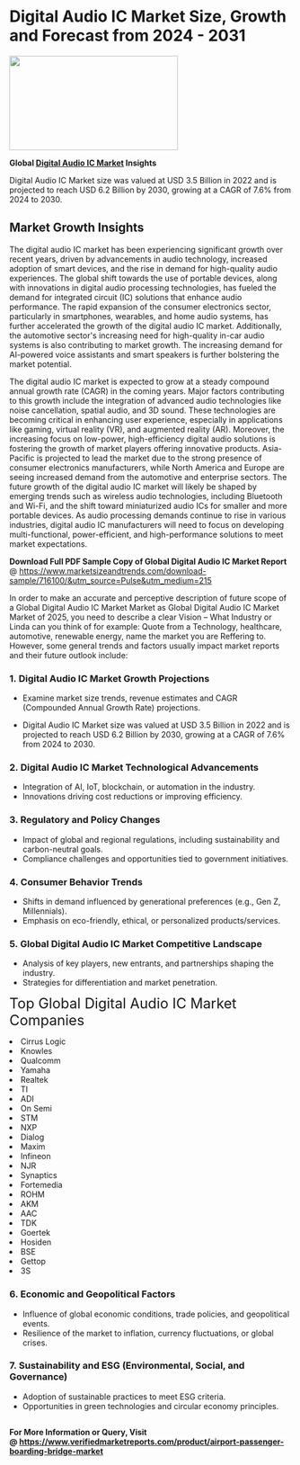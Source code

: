 <H1>Digital Audio IC Market Size, Growth and Forecast from 2024 - 2031</H1><img class="aligncenter size-medium wp-image-584254" src="https://thirdeyenews.in/wp-content/uploads/2024/09/Global-Market-Research-300x168.jpeg" alt="" width="300" height="168" /><p><strong>Global&nbsp;<a href="https://www.marketsizeandtrends.com/download-sample/716100/&amp;utm_source=Pulse&amp;utm_medium=215">Digital Audio IC Market</a> Insights</strong></p><p>Digital Audio IC Market size was valued at USD 3.5 Billion in 2022 and is projected to reach USD 6.2 Billion by 2030, growing at a CAGR of 7.6% from 2024 to 2030.</p><p><h2>Market Growth Insights</h2> <p>The digital audio IC market has been experiencing significant growth over recent years, driven by advancements in audio technology, increased adoption of smart devices, and the rise in demand for high-quality audio experiences. The global shift towards the use of portable devices, along with innovations in digital audio processing technologies, has fueled the demand for integrated circuit (IC) solutions that enhance audio performance. The rapid expansion of the consumer electronics sector, particularly in smartphones, wearables, and home audio systems, has further accelerated the growth of the digital audio IC market. Additionally, the automotive sector's increasing need for high-quality in-car audio systems is also contributing to market growth. The increasing demand for AI-powered voice assistants and smart speakers is further bolstering the market potential. </p> <p>The digital audio IC market is expected to grow at a steady compound annual growth rate (CAGR) in the coming years. Major factors contributing to this growth include the integration of advanced audio technologies like noise cancellation, spatial audio, and 3D sound. These technologies are becoming critical in enhancing user experience, especially in applications like gaming, virtual reality (VR), and augmented reality (AR). Moreover, the increasing focus on low-power, high-efficiency digital audio solutions is fostering the growth of market players offering innovative products. Asia-Pacific is projected to lead the market due to the strong presence of consumer electronics manufacturers, while North America and Europe are seeing increased demand from the automotive and enterprise sectors. The future growth of the digital audio IC market will likely be shaped by emerging trends such as wireless audio technologies, including Bluetooth and Wi-Fi, and the shift toward miniaturized audio ICs for smaller and more portable devices. As audio processing demands continue to rise in various industries, digital audio IC manufacturers will need to focus on developing multi-functional, power-efficient, and high-performance solutions to meet market expectations. </p><p><span class=""><strong>Download Full PDF Sample Copy of Global Digital Audio IC Market Report</strong> @ <a href="https://www.marketsizeandtrends.com/download-sample/716100/&amp;utm_source=Pulse&amp;utm_medium=215" target="_blank">https://www.marketsizeandtrends.com/download-sample/716100/&amp;utm_source=Pulse&amp;utm_medium=215</a></span></p><p>In order to make an accurate and perceptive description of future scope of a Global&nbsp;Digital Audio IC Market Market as Global&nbsp;Digital Audio IC Market Market of 2025, you need to describe a clear Vision &ndash; What Industry or Linda can you think of for example: Quote from a Technology, healthcare, automotive, renewable energy, name the market you are Reffering to. However, some general trends and factors usually impact market reports and their future outlook include:</p><h3>1.&nbsp;<strong>Digital Audio IC Market Growth Projections</strong></h3><ul><li>Examine market size trends, revenue estimates and CAGR (Compounded Annual Growth Rate) projections.</li><li><p>Digital Audio IC Market size was valued at USD 3.5 Billion in 2022 and is projected to reach USD 6.2 Billion by 2030, growing at a CAGR of 7.6% from 2024 to 2030.</p></li></ul><h3>2.&nbsp;<strong>Digital Audio IC Market Technological Advancements</strong></h3><ul><li>Integration of AI, IoT, blockchain, or automation in the industry.</li><li>Innovations driving cost reductions or improving efficiency.</li></ul><h3>3.&nbsp;<strong>Regulatory and Policy Changes</strong></h3><ul><li>Impact of global and regional regulations, including sustainability and carbon-neutral goals.</li><li>Compliance challenges and opportunities tied to government initiatives.</li></ul><h3>4.&nbsp;<strong>Consumer Behavior Trends</strong></h3><ul><li>Shifts in demand influenced by generational preferences (e.g., Gen Z, Millennials).</li><li>Emphasis on eco-friendly, ethical, or personalized products/services.</li></ul><h3>5.&nbsp;<strong>Global Digital Audio IC Market Competitive Landscape</strong></h3><ul><li>Analysis of key players, new entrants, and partnerships shaping the industry.</li><li>Strategies for differentiation and market penetration.</li></ul><p data-pm-slice="1 1 []"><span style="color: inherit; font-family: inherit; font-size: 25px;">Top Global Digital Audio IC Market Companies</span></p><div class="" data-test-id=""><p><li>Cirrus Logic</li><li> Knowles</li><li> Qualcomm</li><li> Yamaha</li><li> Realtek</li><li> TI</li><li> ADI</li><li> On Semi</li><li> STM</li><li> NXP</li><li> Dialog</li><li> Maxim</li><li> Infineon</li><li> NJR</li><li> Synaptics</li><li> Fortemedia</li><li> ROHM</li><li> AKM</li><li> AAC</li><li> TDK</li><li> Goertek</li><li> Hosiden</li><li> BSE</li><li> Gettop</li><li> 3S</li></p></div><h3>6.&nbsp;<strong>Economic and Geopolitical Factors</strong></h3><ul><li>Influence of global economic conditions, trade policies, and geopolitical events.</li><li>Resilience of the market to inflation, currency fluctuations, or global crises.</li></ul><h3>7.&nbsp;<strong>Sustainability and ESG (Environmental, Social, and Governance)</strong></h3><ul><li>Adoption of sustainable practices to meet ESG criteria.</li><li>Opportunities in green technologies and circular economy principles.</li></ul><h2><strong style="font-size: 14px;">For More Information or Query, Visit @&nbsp;</strong><a style="background-color: #ffffff; font-size: 14px;" href="https://www.marketsizeandtrends.com/report/digital-audio-ic-market/" target="_blank">https://www.verifiedmarketreports.com/product/airport-passenger-boarding-bridge-market</a></h2>
